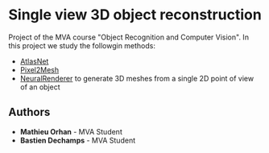 # Single view 3D object reconstruction

Project of the MVA course "Object Recognition and Computer Vision". In this project we study the followgin methods:
* [AtlasNet](https://arxiv.org/abs/1802.05384)
* [Pixel2Mesh](https://arxiv.org/abs/1804.01654)
* [NeuralRenderer](https://arxiv.org/abs/1711.07566)
to generate 3D meshes from a single 2D point of view of an object

## Authors

* **Mathieu Orhan** - MVA Student
* **Bastien Dechamps** - MVA Student

